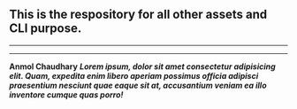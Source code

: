 ## This is the respository for all other assets and CLI purpose.
----
***
**Anmol Chaudhary**
***Lorem ipsum, dolor sit amet consectetur adipisicing elit. Quam, expedita enim libero aperiam possimus officia adipisci praesentium nesciunt quae eaque sit at, accusantium veniam ea illo inventore cumque quas porro!***